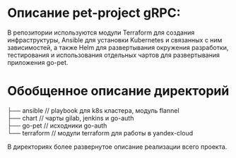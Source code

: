 # Описание pet-project gRPC:
В репозитории используются модули Terraform для создания инфраструктуры, Ansible для установки Kubernetes и связанных с ним зависимостей, а также Helm для развертывания окружения разработки, тестирования и использования отдельных чартов для развертывания приложения go-pet.

# Обобщенное описание директорий

├── ansible // playbook для k8s кластера, модуль flannel  
├── chart // чарты gilab, jenkins и go-auth    
├── go-pet // исходники go-auth     
└── terraform // модули terraform для работы в yandex-cloud      

В директориях более развернутое описание реализации всего проекта.
 



